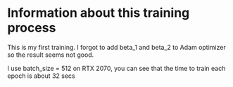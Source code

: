 # Information about this training process

This is my first training. I forgot to add beta_1 and beta_2 to Adam optimizer so the result seems not good.

I use batch_size = 512 on RTX 2070, you can see that the time to train each epoch is about 32 secs



